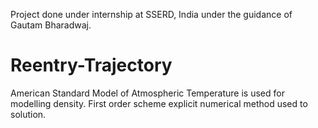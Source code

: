  Project done under internship at SSERD, India under the guidance of Gautam Bharadwaj.
# Reentry-Trajectory
American Standard Model of Atmospheric Temperature is used for modelling density.
First order scheme explicit numerical method used to solution.
